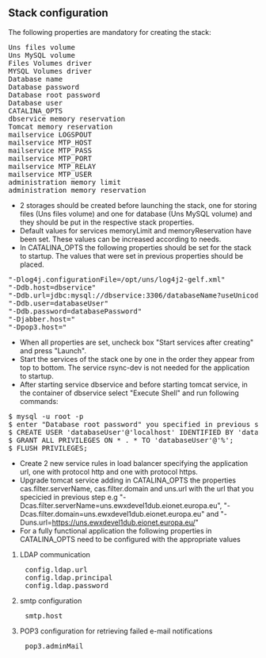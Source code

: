 ## Stack configuration

The following properties are mandatory for creating the stack:
<pre>
Uns files volume
Uns MySQL volume
Files Volumes driver
MYSQL Volumes driver
Database name
Database password
Database root password
Database user
CATALINA_OPTS
dbservice memory reservation
Tomcat memory reservation
mailservice LOGSPOUT
mailservice MTP_HOST
mailservice MTP_PASS
mailservice MTP_PORT
mailservice MTP_RELAY
mailservice MTP_USER
administration memory limit
administration memory reservation
</pre>

- 2 storages should be created before launching the stack, one for storing files (Uns files volume) and one for database (Uns MySQL volume) and they should be put in the respective stack properties.
- Default values for services memoryLimit and memoryReservation have been set. These values can be increased according to needs. 
- In CATALINA_OPTS the following properties should be set for the stack to startup. The values that were set in previous properties should be placed.
<pre>
"-Dlog4j.configurationFile=/opt/uns/log4j2-gelf.xml" 
"-Ddb.host=dbservice"
"-Ddb.url=jdbc:mysql://dbservice:3306/databaseName?useUnicode=true&characterEncoding=UTF-8&autoReconnect=true&createDatabaseIfNotExist=true"
"-Ddb.user=databaseUser" 
"-Ddb.password=databasePassword"
"-Djabber.host=" 
"-Dpop3.host=" 
</pre>

- When all properties are set, uncheck box "Start services after creating" and press "Launch". 
- Start the services of the stack one by one in the order they appear from top to bottom. The service rsync-dev is not needed for the application to startup.
- After starting service dbservice and before starting tomcat service, in the container of dbservice select "Execute Shell" and run following commands:
<pre>
$ mysql -u root -p
$ enter "Database root password" you specified in previous step
$ CREATE USER 'databaseUser'@'localhost' IDENTIFIED BY 'databasePassword';
$ GRANT ALL PRIVILEGES ON * . * TO 'databaseUser'@'%';
$ FLUSH PRIVILEGES;
</pre>
- Create 2 new service rules in load balancer specifying the application url, one with protocol http and one with protocol https.
- Upgrade tomcat service adding in CATALINA_OPTS the properties cas.filter.serverName, cas.filter.domain and uns.url with the url that you specicied in previous step e.g "-Dcas.filter.serverName=uns.ewxdevel1dub.eionet.europa.eu", "-Dcas.filter.domain=uns.ewxdevel1dub.eionet.europa.eu" and "-Duns.url=https://uns.ewxdevel1dub.eionet.europa.eu/"
- For a fully functional application the following properties in CATALINA_OPTS need to be configured with the appropriate values
1. LDAP communication
<pre>
    config.ldap.url
    config.ldap.principal
    config.ldap.password
</pre>
2. smtp configuration
<pre>
    smtp.host
</pre>
3. POP3 configuration for retrieving failed e-mail notifications
<pre>
    pop3.adminMail
</pre>
